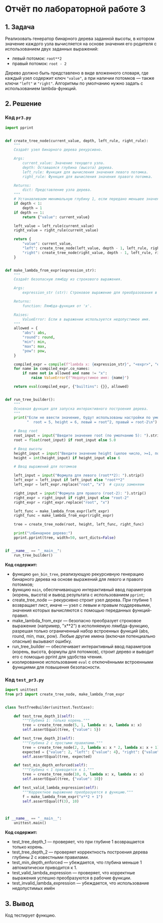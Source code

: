 # Отчёт по лабораторной работе 3  
## 1. Задача  
Реализовать генератор бинарного дерева заданной высоты, в котором значение каждого узла вычисляется на основе значения его родителя с использованием двух заданных выражений:  
- левый потомок: `root**2`  
- правый потомок: `root - 2`  

Дерево должно быть представлено в виде вложенного словаря, где каждый узел содержит ключ `"value"`, а при наличии потомков — также ключи `"left"` и `"right"`. 
Алгоритмы по умолчанию нужно задать с использованием lambda-функций.

## 2. Решение  

### Код `pr3.py`

```python
import pprint


def create_tree_node(current_value, depth, left_rule, right_rule):
    """
    Создаёт узел бинарного дерева рекурсивно.

    Args:
        current_value: Значение текущего узла.
        depth: Оставшаяся глубина (высота) дерева.
        left_rule: Функция для вычисления значения левого потомка.
        right_rule: Функция для вычисления значения правого потомка.

    Returns:
        dict: Представление узла дерева.
    """
    # Устанавливаем минимальную глубину 1, если передано меньшее значение
    if depth < 1:
        depth = 1
    if depth == 1:
        return {"value": current_value}

    left_value = left_rule(current_value)
    right_value = right_rule(current_value)

    return {
        "value": current_value,
        "left": create_tree_node(left_value, depth - 1, left_rule, right_rule),
        "right": create_tree_node(right_value, depth - 1, left_rule, right_rule)
    }


def make_lambda_from_expr(expression_str):
    """
    Создаёт безопасную лямбду из строкового выражения.

    Args:
        expression_str (str): Строковое выражение для преобразования в лямбду.

    Returns:
        function: Лямбда-функция от 'x'.

    Raises:
        ValueError: Если в выражении используется недопустимое имя.
    """
    allowed = {
        "abs": abs,
        "round": round,
        "min": min,
        "max": max,
        "pow": pow,
    }

    compiled_expr = compile(f"lambda x: {expression_str}", "<expr>", "eval")
    for name in compiled_expr.co_names:
        if name not in allowed and name != "x":
            raise ValueError(f"Недопустимое имя: {name}")

    return eval(compiled_expr, {"builtins": {}}, allowed)


def run_tree_builder():
    """
    Основная функция для запуска интерактивного построения дерева.
    """
    print("Если не ввести значение, будут использованы настройки по умолчанию:\n"
          "  root = 5, height = 6, левый = root^2, правый = root-2\n")

    # Ввод root
    root_input = input("Введите значение root (по умолчанию 5): ").strip()
    root = float(root_input) if root_input else 5.0

    # Ввод высоты
    height_input = input("Введите значение height (целое число, >=1, по умолчанию 6): ").strip()
    height = int(height_input) if height_input else 6

    # Ввод выражений для потомков

    left_input = input("Формула для левого (root**2): ").strip()
    left_expr = left_input if left_input else "root**2"
    left_expr = left_expr.replace("root", "x")  # сразу заменяем

    right_input = input("Формула для правого (root-2): ").strip()
    right_expr = right_input if right_input else "root-2"
    right_expr = right_expr.replace("root", "x")

    left_func = make_lambda_from_expr(left_expr)
    right_func = make_lambda_from_expr(right_expr)

    tree = create_tree_node(root, height, left_func, right_func)

    print("\nБинарное дерево:")
    pprint.pprint(tree, width=50, sort_dicts=False)


if __name__ == "__main__":
    run_tree_builder()
```

**Код содержит:**

- функцию `gen_bin_tree`, реализующую рекурсивную генерацию бинарного дерева на основе выражений для левого и правого потомков;
- функцию `main`, обеспечивающую интерактивный ввод параметров (корень, высота) и вывод результата с использованием `pprint`;
- create_tree_node — рекурсивно строит узел дерева. При глубине 1 возвращает лист, иначе — узел с левым и правым поддеревьями, значения которых вычисляются с помощью переданных функций-правил.
- make_lambda_from_expr — безопасно преобразует строковое выражение (например, "x**2") в исполняемую лямбда-функцию, разрешая только ограниченный набор встроенных функций (abs, round, min, max, pow). Любые другие имена (включая потенциально опасные) вызывают ошибку.
- run_tree_builder — обеспечивает интерактивный ввод параметров (корень, высота, формулы для потомков), строит дерево и выводит его с помощью pprint для удобства чтения.
- изолированное использование `eval` с отключёнными встроенными функциями для повышения безопасности.

### Код `test_pr3.py`

```python
import unittest
from pr3 import create_tree_node, make_lambda_from_expr


class TestTreeBuilder(unittest.TestCase):

    def test_tree_depth_1(self):
        """Глубина 1: только корень."""
        tree = create_tree_node(5, 1, lambda x: x, lambda x: x)
        self.assertEqual(tree, {"value": 5})

    def test_tree_depth_2(self):
        """Глубина 2 с простыми правилами."""
        tree = create_tree_node(2, 2, lambda x: x * 2, lambda x: x + 1)
        expected = {"value": 2, "left": {"value": 4}, "right": {"value": 3}}
        self.assertEqual(tree, expected)

    def test_min_depth_enforced(self):
        """Глубина < 1 приводится к 1."""
        tree = create_tree_node(10, 0, lambda x: x, lambda x: x)
        self.assertEqual(tree, {"value": 10})

    def test_valid_lambda_expression(self):
        """Корректное выражение преобразуется в функцию."""
        f = make_lambda_from_expr("x**2 + 1")
        self.assertEqual(f(3), 10)



if __name__ == "__main__":
    unittest.main()
```

**Код содержит:**
- test_tree_depth_1 — проверяет, что при глубине 1 возвращается только корень.
- test_tree_depth_2 — проверяет корректность построения дерева глубины 2 с известными правилами.
- test_min_depth_enforced — убеждается, что глубина меньше 1 автоматически приводится к 1.
- test_valid_lambda_expression — проверяет, что корректные выражения успешно преобразуются в рабочие функции.
- test_invalid_lambda_expression — убеждается, что использование недопустимых имён

## 3. Вывод  
Код тестирует функцию.
